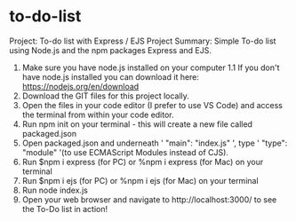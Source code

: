 # to-do-list
Project: To-do list with Express / EJS
Project Summary: Simple To-do list using Node.js and the npm packages Express and EJS.

1. Make sure you have node.js installed on your computer
  1.1 If you don't have node.js installed you can download it here: https://nodejs.org/en/download
2. Download the GIT files for this project locally.
3. Open the files in your code editor (I prefer to use VS Code) and access the terminal from within your code editor.
4. Run npm init on your terminal - this will create a new file called packaged.json
5. Open packaged.json and underneath ' "main": "index.js" ', type ' "type": "module" '(to use ECMAScript Modules instead of CJS).
6. Run $npm i express (for PC) or %npm i express (for Mac) on your terminal
7. Run $npm i ejs (for PC) or %npm i ejs (for Mac) on your terminal
8. Run node index.js
9. Open your web browser and navigate to http://localhost:3000/ to see the To-Do list in action!

